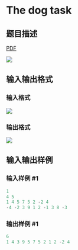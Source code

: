 # The dog task

## 题目描述

[problemUrl]: https://uva.onlinejudge.org/index.php?option=com_onlinejudge&Itemid=8&category=8&page=show_problem&problem=611

[PDF](https://uva.onlinejudge.org/external/6/p670.pdf)

![](https://cdn.luogu.com.cn/upload/vjudge_pic/UVA670/235be7ccda241620f882052de939f789fcab72b7.png)

## 输入输出格式

### 输入格式

![](https://cdn.luogu.com.cn/upload/vjudge_pic/UVA670/644af63568242426aa70b8a47af78dabdbc4a337.png)

### 输出格式

![](https://cdn.luogu.com.cn/upload/vjudge_pic/UVA670/af53301cc7e319f9fa761904b7edfc81a8be7ddc.png)

## 输入输出样例

### 输入样例 #1

```cpp
1
4 5
1 4 5 7 5 2 -2 4
-4 -2 3 9 1 2 -1 3 8 -3
```


### 输出样例 #1

```cpp
6
1 4 3 9 5 7 5 2 1 2 -2 4
```


